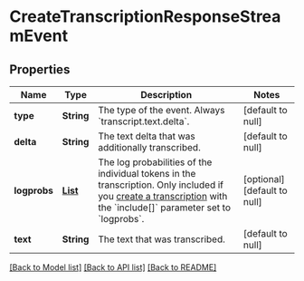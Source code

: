 # CreateTranscriptionResponseStreamEvent
## Properties

| Name | Type | Description | Notes |
|------------ | ------------- | ------------- | -------------|
| **type** | **String** | The type of the event. Always &#x60;transcript.text.delta&#x60;.  | [default to null] |
| **delta** | **String** | The text delta that was additionally transcribed.  | [default to null] |
| **logprobs** | [**List**](TranscriptTextDeltaEvent_logprobs_inner.md) | The log probabilities of the individual tokens in the transcription. Only included if you [create a transcription](/docs/api-reference/audio/create-transcription) with the &#x60;include[]&#x60; parameter set to &#x60;logprobs&#x60;.  | [optional] [default to null] |
| **text** | **String** | The text that was transcribed.  | [default to null] |

[[Back to Model list]](../README.md#documentation-for-models) [[Back to API list]](../README.md#documentation-for-api-endpoints) [[Back to README]](../README.md)

